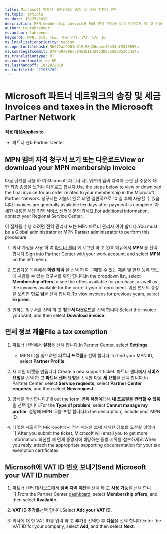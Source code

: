 ```yaml
---
title: Microsoft 파트너 네트워크의 송장 및 세금 파트너 센터
ms.topic: article
ms.date: 10/25/2019
description: MPN membership invoice와 세금 면제 파일을 보고 다운로드 하 고 인쇄 하는 방법에 대해 알아보고 Microsoft VAT ID 번호를 보냅니다.
author: LauraBrenner
ms.author: labrenne
keywords: MPN, 송장, 지도, 세금 면제, VAT, VAT ID
ms.localizationpriority: medium
ms.openlocfilehash: 9b972aa9261d319c55d26abcc32e33af5546550a
ms.sourcegitcommit: 07e459a906c384eab114246d0ac550605abc4a45
ms.translationtype: MT
ms.contentlocale: ko-KR
ms.lasthandoff: 10/28/2019
ms.locfileid: "72978769"
---
```

# <a name="invoices-and-taxes-in-the-microsoft-partner-network"></a><span data-ttu-id="d1b92-104">Microsoft 파트너 네트워크의 송장 및 세금</span><span class="sxs-lookup"><span data-stu-id="d1b92-104">Invoices and taxes in the Microsoft Partner Network</span></span>

<span data-ttu-id="d1b92-105">**적용 대상**</span><span class="sxs-lookup"><span data-stu-id="d1b92-105">**Applies to**</span></span>

-  <span data-ttu-id="d1b92-106">파트너 센터</span><span class="sxs-lookup"><span data-stu-id="d1b92-106">Partner Center</span></span>

## <a name="view-or-download-your-mpn-membership-invoice"></a><span data-ttu-id="d1b92-107">MPN 멤버 자격 청구서 보기 또는 다운로드</span><span class="sxs-lookup"><span data-stu-id="d1b92-107">View or download your MPN membership invoice</span></span>

<span data-ttu-id="d1b92-108">다음 단계를 사용 하 여 Microsoft 파트너 네트워크의 멤버 자격과 관련 된 주문에 대 한 최종 송장을 보거나 다운로드 합니다.</span><span class="sxs-lookup"><span data-stu-id="d1b92-108">Use the steps below to view or download the final invoice for an order related to your membership in the Microsoft Partner Network.</span></span> <span data-ttu-id="d1b92-109">청구서는 지불이 완료 되 면 일반적으로 10 일 후에 사용할 수 있습니다.</span><span class="sxs-lookup"><span data-stu-id="d1b92-109">Invoices are generally available ten days after payment is complete.</span></span> <span data-ttu-id="d1b92-110">자세한 내용은 해당 지역 서비스 센터에 문의 하세요.</span><span class="sxs-lookup"><span data-stu-id="d1b92-110">For additional information, contact your Regional Service Center.</span></span>  

<span data-ttu-id="d1b92-111">이 절차를 수행 하려면 전역 관리자 또는 MPN 파트너 관리자 여야 합니다.</span><span class="sxs-lookup"><span data-stu-id="d1b92-111">You must be a Global administrator or MPN Partner administrator to perform this procedure.</span></span> 

1.  <span data-ttu-id="d1b92-112">회사 계정을 사용 하 여 [파트너 센터](https://partner.microsoft.com/en-us/dashboard/home) 에 로그인 하 고 왼쪽 메뉴에서 **MPN** 를 선택 합니다.</span><span class="sxs-lookup"><span data-stu-id="d1b92-112">Sign into [Partner Center](https://partner.microsoft.com/en-us/dashboard/home) with your work account, and select **MPN** on the left menu.</span></span>

4.  <span data-ttu-id="d1b92-113">드롭다운 목록에서 **회원 혜택** 을 선택 하 여 구매할 수 있는 제품 및 현재 등록 연도에 사용할 수 있는 청구서를 확인 합니다.</span><span class="sxs-lookup"><span data-stu-id="d1b92-113">In the dropdown list, select **Membership offers** to see the offers available for purchase, as well as the invoices available for the current year of enrollment.</span></span> <span data-ttu-id="d1b92-114">이전 연도의 송장을 보려면 **만료 됨**을 선택 합니다.</span><span class="sxs-lookup"><span data-stu-id="d1b92-114">To view invoices for previous years, select **Expired**.</span></span>

6.  <span data-ttu-id="d1b92-115">원하는 청구서를 선택 하 고 **청구서 다운로드**를 선택 합니다.</span><span class="sxs-lookup"><span data-stu-id="d1b92-115">Select the invoice you want, and then select **Download invoice**.</span></span> 

## <a name="file-a-tax-exemption"></a><span data-ttu-id="d1b92-116">면세 정보 제출</span><span class="sxs-lookup"><span data-stu-id="d1b92-116">File a tax exemption</span></span>

1.  <span data-ttu-id="d1b92-117">파트너 센터에서 **설정**을 선택 합니다.</span><span class="sxs-lookup"><span data-stu-id="d1b92-117">In Partner Center, select **Settings**.</span></span>
    - <span data-ttu-id="d1b92-118">MPN ID를 찾으려면 **파트너 프로필**을 선택 합니다.</span><span class="sxs-lookup"><span data-stu-id="d1b92-118">To find your MPN ID, select **Partner Profile**.</span></span>

2.  <span data-ttu-id="d1b92-119">새 지원 티켓을 만듭니다.</span><span class="sxs-lookup"><span data-stu-id="d1b92-119">Create a new support ticket.</span></span> <span data-ttu-id="d1b92-120">파트너 센터에서 **서비스 요청**을 선택 하 고 **파트너 센터 요청**을 선택한 다음 **새 요청**을 선택 합니다.</span><span class="sxs-lookup"><span data-stu-id="d1b92-120">In Partner Center, select **Service requests**, select **Partner Center requests**, and then select **New request**.</span></span>

3.  <span data-ttu-id="d1b92-121">양식을 작성합니다.</span><span class="sxs-lookup"><span data-stu-id="d1b92-121">Fill out the form.</span></span> <span data-ttu-id="d1b92-122">**문제 유형에**대해 **내 프로필을 관리할 수 없음**을 선택 합니다.</span><span class="sxs-lookup"><span data-stu-id="d1b92-122">For the **Type of problem**, select **Cannot manage my profile**.</span></span> <span data-ttu-id="d1b92-123">설명에 MPN ID를 포함 합니다.</span><span class="sxs-lookup"><span data-stu-id="d1b92-123">In the description, include your MPN ID.</span></span>

4.  <span data-ttu-id="d1b92-124">티켓을 제출하면 Microsoft에서 전자 메일을 보내 자세한 정보를 요청할 것입니다.</span><span class="sxs-lookup"><span data-stu-id="d1b92-124">After you submit the ticket, Microsoft will email you to get more information.</span></span> <span data-ttu-id="d1b92-125">회신할 때 면세 증명서에 해당하는 증빙 서류를 첨부하세요.</span><span class="sxs-lookup"><span data-stu-id="d1b92-125">When you reply, attach the appropriate supporting documentation for your tax exemption certificates.</span></span>

## <a name="send-microsoft-your-vat-id-number"></a><span data-ttu-id="d1b92-126">Microsoft에 VAT ID 번호 보내기</span><span class="sxs-lookup"><span data-stu-id="d1b92-126">Send Microsoft your VAT ID number</span></span>

1.  <span data-ttu-id="d1b92-127">파트너 센터 [대시보드에서](https://partner.microsoft.com/en-us/dashboard/home) **멤버 자격 제안**을 선택 하 고 **사용 가능**을 선택 합니다.</span><span class="sxs-lookup"><span data-stu-id="d1b92-127">From the Partner Center [dashboard](https://partner.microsoft.com/en-us/dashboard/home), select **Membership offers**, and then select **Available**.</span></span> 

2.  <span data-ttu-id="d1b92-128">**VAT ID 추가를**선택 합니다.</span><span class="sxs-lookup"><span data-stu-id="d1b92-128">Select **Add your VAT ID**.</span></span> 

3.  <span data-ttu-id="d1b92-129">회사에 대 한 VAT ID를 입력 하 고 **추가**를 선택한 후 **다음**을 선택 합니다.</span><span class="sxs-lookup"><span data-stu-id="d1b92-129">Enter the VAT ID for your company, select **Add**, and then select **Next**.</span></span> 

